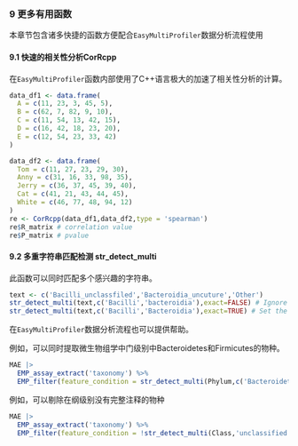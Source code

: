 ### 9 更多有用函数

本章节包含诸多快捷的函数方便配合`EasyMultiProfiler`数据分析流程使用

#### 9.1 快速的相关性分析CorRcpp

在`EasyMultiProfiler`函数内部使用了C++语言极大的加速了相关性分析的计算。

```R
data_df1 <- data.frame(
  A = c(11, 23, 3, 45, 5),
  B = c(62, 7, 82, 9, 10),
  C = c(11, 54, 13, 42, 15),
  D = c(16, 42, 18, 23, 20),
  E = c(12, 54, 23, 33, 42)
)

data_df2 <- data.frame(
  Tom = c(11, 27, 23, 29, 30),
  Anny = c(31, 16, 33, 98, 35),
  Jerry = c(36, 37, 45, 39, 40),
  Cat = c(41, 21, 43, 44, 45),
  White = c(46, 77, 48, 94, 12)
)
re <- CorRcpp(data_df1,data_df2,type = 'spearman')
re$R_matrix # correlation value
re$P_matrix # pvalue
```

#### 9.2 多重字符串匹配检测 str_detect_multi

此函数可以同时匹配多个感兴趣的字符串。

```R
text <- c('Bacilli_unclassfiled','Bacteroidia_uncuture','Other')
str_detect_multi(text,c('Bacilli','bacteroidia'),exact=FALSE) # Ignore the capital letter
str_detect_multi(text,c('Bacilli','Bacteroidia'),exact=TRUE) # Set the matched completely
```

在`EasyMultiProfiler`数据分析流程也可以提供帮助。

例如，可以同时提取微生物组学中门级别中Bacteroidetes和Firmicutes的物种。

```R
MAE |> 
  EMP_assay_extract('taxonomy') %>%
  EMP_filter(feature_condition = str_detect_multi(Phylum,c('Bacteroidetes','Firmicutes')))
```

例如，可以剔除在纲级别没有完整注释的物种

```R
MAE |> 
  EMP_assay_extract('taxonomy') %>%
  EMP_filter(feature_condition = !str_detect_multi(Class,'unclassified'))
```






